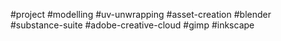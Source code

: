 #project 
#modelling #uv-unwrapping #asset-creation 
#blender #substance-suite #adobe-creative-cloud #gimp #inkscape